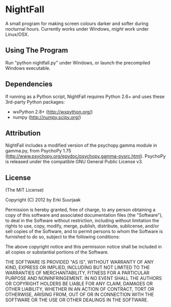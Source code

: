NightFall
===========

A small program for making screen colours darker and softer during nocturnal
hours. Currently works under Windows, *might* work under Linux/OSX.


Using The Program
-----------------

Run "python nightfall.py" under Windows, or launch the precompiled
Windows executable.


Dependencies
------------

If running as a Python script, NightFall requires Python 2.6+
and uses these 3rd-party Python packages:

* wxPython 2.8+ (http://wxpython.org/)
* numpy (http://numpy.scipy.org/)


Attribution
-----------

NightFall includes a modified version of the psychopy.gamma module in
gamma.py, from PsychoPy 1.75
(http://www.psychopy.org/epydoc/psychopy.gamma-pysrc.html).
PsychoPy is released under the compatible GNU General Public License v3.


License
-------

(The MIT License)

Copyright (C) 2012 by Erki Suurjaak

Permission is hereby granted, free of charge, to any person obtaining a copy
of this software and associated documentation files (the "Software"), to deal
in the Software without restriction, including without limitation the rights
to use, copy, modify, merge, publish, distribute, sublicense, and/or sell
copies of the Software, and to permit persons to whom the Software is
furnished to do so, subject to the following conditions:

The above copyright notice and this permission notice shall be included in
all copies or substantial portions of the Software.

THE SOFTWARE IS PROVIDED "AS IS", WITHOUT WARRANTY OF ANY KIND, EXPRESS OR
IMPLIED, INCLUDING BUT NOT LIMITED TO THE WARRANTIES OF MERCHANTABILITY,
FITNESS FOR A PARTICULAR PURPOSE AND NONINFRINGEMENT. IN NO EVENT SHALL THE
AUTHORS OR COPYRIGHT HOLDERS BE LIABLE FOR ANY CLAIM, DAMAGES OR OTHER
LIABILITY, WHETHER IN AN ACTION OF CONTRACT, TORT OR OTHERWISE, ARISING FROM,
OUT OF OR IN CONNECTION WITH THE SOFTWARE OR THE USE OR OTHER DEALINGS IN
THE SOFTWARE.
